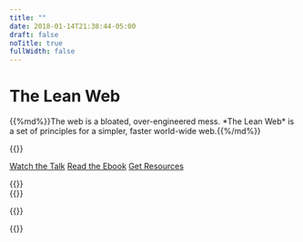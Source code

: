 ```yaml
---
title: ""
date: 2018-01-14T21:38:44-05:00
draft: false
noTitle: true
fullWidth: false
---
```


<h1 class="text-xlarge margin-bottom-small">The Lean Web</h1>

<p class="text-large">{{%md%}}The web is a bloated, over-engineered mess. *The Lean Web* is a set of principles for a simpler, faster world-wide web.{{%/md%}}</p>

{{<cta for="funnel">}}

<a class="btn" href="/talk">Watch the Talk</a> <a class="btn" href="/ebook">Read the Ebook</a> <a class="btn" href="/resources">Get Resources</a>

<div class="padding-top-large padding-bottom">
	{{<testimonial for="treyPiepmeier" photo="true">}}
</div>

<div class="padding-bottom">
	{{<testimonial for="markHowellsMead" photo="true">}}
</div>

{{<mailchimp intro="true">}}

{{<about-me>}}